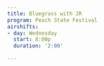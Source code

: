 ```yaml
---
title: Bluegrass with JR
program: Peach State Festival
airshifts:
- day: Wednesday
  start: 8:00p
  duration: '2:00'

---
```

